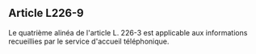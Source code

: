 ## Article L226-9

Le quatrième alinéa de l'article L. 226-3 est applicable aux informations recueillies par le service d'accueil
téléphonique.

